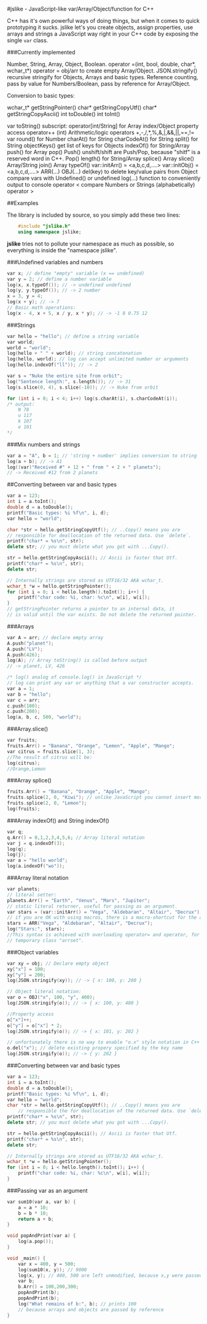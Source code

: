 #jslike - JavaScript-like var/Array/Object/function for C++

C++ has it's own powerful ways of doing things, but when it comes to quick prototyping it sucks. jslike let's you create objects, assign properties, use arrays and strings a JavaScript way right in your C++ code by exposing the single `var` class.


###Currently implemented

Number, String, Array, Object, Boolean.
operator =(int, bool, double, char*, wchar_t*)
operator = obj/arr to create empty Array/Object.
JSON.stringify() recursive stringify for Objects, Arrays and basic types.
Reference counting, pass by value for Numbers/Boolean, pass by reference for Array/Object.

Conversion to basic types:

wchar_t* getStringPointer()
char* getStringCopyUtf()
char* getStringCopyAscii()
int toDouble()
int toInt()

var toString()
subscript:
operator[int/String] for Array index/Object property access
operator++ (int)
Arithmetic/logic operators +,-,/,*,%,&,|,&&,||,==,!=
var round() for Number
charAt() for String
charCodeAt() for String
split() for String
objectKeys() get list of keys for Objects
indexOf() for String/Array
push() for Array
pop()
Push() unshift/shift are Push/Pop, because "shitf" is a reserved word in C++.
Pop()
length() for String/Array
splice() Array
slice() Array/String
join() Array
typeOf()
var::initArr() = <a,b,c,d,....>
var::initObj() = <a,b,c,d,....>
ARR(...)
OBJ(...)
del(key) to delete key/value pairs from Object
compare vars with Undefined() or undefined
log(...) function to conveniently output to console
operator < compare Numbers or Strings (alphabetically)
operator >

##Examples

The library is included by source, so you simply add these two lines:
```cpp
	#include "jslike.h"
	using namespace jslike;
```
**jslike** tries not to pollute your namespace as much as possible, so
 everything is inside the "namespace jslike".

	
###Undefined variables and numbers

```cpp
var x; // define "empty" variable (x == undefined)
var y = 2; // define a number variable
log(x, x.typeOf()); // -> undefined undefined
log(y, y.typeOf()); // -> 2 number
x = 3, y = 4;
log(x + y); // -> 7
// Basic math operations:
log(x - 4, x + 5, x / y, x * y); // -> -1 8 0.75 12
```


###Strings
```cpp
var hello = "hello"; // define a string variable
var world;
world = "world";
log(hello + " " + world); // string concatenation
log(hello, world); // log can accept unlimited number or arguments
log(hello.indexOf("ll")); // -> 2

var s = "Nuke the entire site from orbit";
log("Sentence length:", s.length()); // -> 31
log(s.slice(0, 4), s.slice(-10)); // -> Nuke from orbit

for (int i = 0; i < 4; i++) log(s.charAt(i), s.charCodeAt(i));
/* output:
	N 78 
	u 117 
	k 107 
	e 101 
*/
```

###Mix numbers and strings
```cpp	
var a = "A", b = 1; // 'string + number' implies conversion to string
log(a + b); // -> A1
log((var)"Received #" + 12 + " from " + 2 + " planets");
// -> Received #12 from 2 planets
```

##Converting between var and basic types
```cpp
var a = 123;
int i = a.toInt();
double d = a.toDouble();
printf("Basic types: %i %f\n", i, d);
var hello = "world";

char *str = hello.getStringCopyUtf(); // ..Copy() means you are
// responsible for deallocation of the returned data. Use `delete`.
printf("char* = %s\n", str);
delete str; // you must delete what you got with ...Copy().

str = hello.getStringCopyAscii(); // Ascii is faster that Utf.
printf("char* = %s\n", str);
delete str;

// Internally strings are stored as UTF16/32 AKA wchar_t.
wchar_t *w = hello.getStringPointer();
for (int i = 0; i < hello.length().toInt(); i++) {
	printf("char code: %i, char: %c\n", w[i], w[i]);
}
// getStringPointer returns a pointer to an internal data, it 
// is valid until the var exists. Do not delete the returned pointer.
```

###Arrays

```cpp
var A = arr; // declare empty array
A.push("planet");
A.push("LV");
A.push(426);
log(A); // Array toString() is called before output
// -> planet, LV, 426

/* log() analog of console.log() in JavaScript */
// log can print any var or anything that a var constructor accepts.
var a = 1;
var b = "hello";
var c = arr;
c.push(100);
c.push(200);
log(a, b, c, 500, "world");
```
	
###Array.slice()
```cpp
var fruits;
fruits.Arr() = "Banana", "Orange", "Lemon", "Apple", "Mango";
var citrus = fruits.slice(1, 3);
//The result of citrus will be:
log(citrus);
//Orange,Lemon
```

###Array splice()

```cpp
fruits.Arr() = "Banana", "Orange", "Apple", "Mango";
fruits.splice(2, 0, "Kiwi"); // unlike JavaScript you cannot insert more than one item here.
fruits.splice(2, 0, "Lemon");
log(fruits);
```

###Array indexOf() and String indexOf()
```cpp
var q;
q.Arr() = 0,1,2,3,4,5,6; // Array literal notation
var j = q.indexOf(3);
log(q);
log(j);
var a = "hello world";
log(a.indexOf("wo"));
```	

###Array literal notation

```cpp
var planets;
// literal setter:
planets.Arr() = "Earth", "Venus", "Mars", "Jupiter";
// static literal returner, useful for passing as an argument.
var stars = (var::initArr() = "Vega", "Aldebaran", "Altair", "Decrux");
// if you are OK with using macros, there is a macro-shortcut for the above:
stars = ARR("Vega", "Aldebaran", "Altair", "Decrux");
log("Stars:", stars);
//This syntax is achieved with overloading operator= and operator, for a
// temporary class "arrset".
```

###Object variables

```cpp
var xy = obj; // Declare empty object
xy["x"] = 100;
xy["y"] = 200;
log(JSON.stringify(xy)); // -> { x: 100, y: 200 } 

// Object literal notation:
var o = OBJ("x", 100, "y", 400);
log(JSON.stringify(o)); // -> { x: 100, y: 400 } 

//Property access
o["x"]++;
o["y"] = o["x"] * 2;
log(JSON.stringify(o)); // -> { x: 101, y: 202 }

// unfortunately there is no way to enable "o.x" style notation in C++ 
o.del("x"); // delete existing propery specified by the key name
log(JSON.stringify(o)); // -> { y: 202 }

```

###Converting between var and basic types

```cpp
var a = 123;
int i = a.toInt();
double d = a.toDouble();
printf("Basic types: %i %f\n", i, d);
var hello = "world";
char *str = hello.getStringCopyUtf(); // ..Copy() means you are
	// responsible the for deallocation of the returned data. Use `delete`.
printf("char* = %s\n", str);
delete str; // you must delete what you got with ...Copy().

str = hello.getStringCopyAscii(); // Ascii is faster that Utf.
printf("char* = %s\n", str);
delete str;

// Internally strings are stored as UTF16/32 AKA wchar_t.
wchar_t *w = hello.getStringPointer();
for (int i = 0; i < hello.length().toInt(); i++) {
	printf("char code: %i, char: %c\n", w[i], w[i]);
}
```

###Passing var as an argument

```cpp
var sum10(var a, var b) {
	a = a * 10;
	b = b * 10;
	return a + b;
}

void popAndPrint(var a) {
	log(a.pop());
}

void _main() {
	var x = 400, y = 500;
	log(sum10(x, y)); // 9000
	log(x, y); // 400, 500 are left unmodified, because x,y were passed by values
	var b;
	b.Arr() = 100,200,300;
	popAndPrint(b);
	popAndPrint(b);
	log("What remains of b:", b); // prints 100
	// because arrays and objects are passed by reference
}

```
